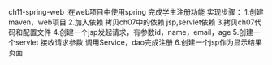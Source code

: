 ch11-spring-web :在web项目中使用spring 完成学生注册功能
实现步骤：
1.创建maven，web项目
2.加入依赖
    拷贝ch07中的依赖 
    jsp,servlet依赖
3.拷贝ch07代码和配置文件
4.创建一个jsp发起请求，有参数id，name，email，age
5.创建一个servlet 接收请求参数 调用Service，dao完成注册
6.创建一个jsp作为显示结果页面
